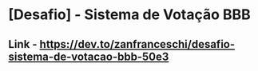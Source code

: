 # [Desafio] - Sistema de Votação BBB

## Link - https://dev.to/zanfranceschi/desafio-sistema-de-votacao-bbb-50e3